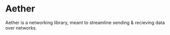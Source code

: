 # Aether
  Aether is a networking library, meant to streamline sending & recieving data over networks.

